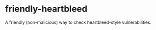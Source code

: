 friendly-heartbleed
===================

A friendly (non-malicious) way to check heartbleed-style vulnerabilities.
